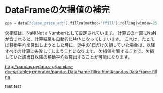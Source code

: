 # DataFrameの欠損値の補完

```python
cpa = data["close_price_adj"].fillna(method='ffill').rolling(window=25, center=False).mean()
```

欠損値は、NaN(Not a Number)として設定されています。
計算式の一部にNaNが含まれると、計算結果も自動的にNaNになってしまいます。
これは、たとえば移動平均を算出しようとした時に、途中の1日だけ欠損していた場合は、以降すべての計算に失敗してしまうことになります。
欠損値をfillすることで、欠損していた該当日以降の移動平均も算出することが可能になります。

http://pandas.pydata.org/pandas-docs/stable/generated/pandas.DataFrame.fillna.html#pandas.DataFrame.fillna


test test
